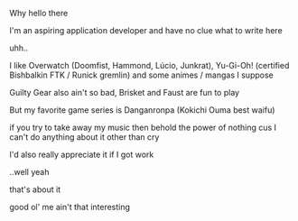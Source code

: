 Why hello there

I'm an aspiring application developer and have no clue what to write here

uhh..

I like Overwatch (Doomfist, Hammond, Lúcio, Junkrat), Yu-Gi-Oh! (certified Bishbalkin FTK / Runick gremlin) and some animes / mangas I suppose

Guilty Gear also ain't so bad, Brisket and Faust are fun to play

But my favorite game series is Danganronpa (Kokichi Ouma best waifu)

if you try to take away my music then behold the power of nothing cus I can't do anything about it other than cry

I'd also really appreciate it if I got work

..well yeah 

that's about it

good ol' me ain't that interesting
